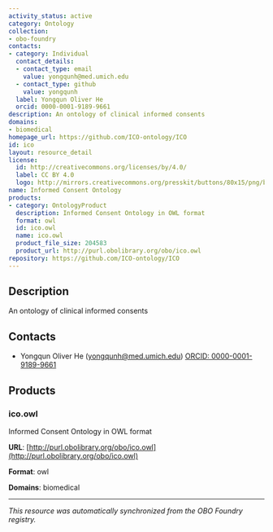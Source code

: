 ```yaml
---
activity_status: active
category: Ontology
collection:
- obo-foundry
contacts:
- category: Individual
  contact_details:
  - contact_type: email
    value: yongqunh@med.umich.edu
  - contact_type: github
    value: yongqunh
  label: Yongqun Oliver He
  orcid: 0000-0001-9189-9661
description: An ontology of clinical informed consents
domains:
- biomedical
homepage_url: https://github.com/ICO-ontology/ICO
id: ico
layout: resource_detail
license:
  id: http://creativecommons.org/licenses/by/4.0/
  label: CC BY 4.0
  logo: http://mirrors.creativecommons.org/presskit/buttons/80x15/png/by.png
name: Informed Consent Ontology
products:
- category: OntologyProduct
  description: Informed Consent Ontology in OWL format
  format: owl
  id: ico.owl
  name: ico.owl
  product_file_size: 204583
  product_url: http://purl.obolibrary.org/obo/ico.owl
repository: https://github.com/ICO-ontology/ICO
---
```

## Description

An ontology of clinical informed consents

## Contacts

- Yongqun Oliver He (yongqunh@med.umich.edu) [ORCID: 0000-0001-9189-9661](https://orcid.org/0000-0001-9189-9661)

## Products

### ico.owl

Informed Consent Ontology in OWL format

**URL**: [http://purl.obolibrary.org/obo/ico.owl](http://purl.obolibrary.org/obo/ico.owl)

**Format**: owl

**Domains**: biomedical

---

*This resource was automatically synchronized from the OBO Foundry registry.*